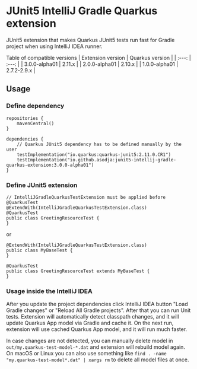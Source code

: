 # JUnit5 IntelliJ Gradle Quarkus extension

JUnit5 extension that makes Quarkus JUnit5 tests run fast for Gradle project when using IntelliJ IDEA runner.

Table of compatible versions
| Extension version | Quarkus version |
|  :---: |  :---:  |
| 3.0.0-alpha01 | 2.11.x |
| 2.0.0-alpha01 | 2.10.x |
| 1.0.0-alpha01 | 2.7.2-2.9.x |

## Usage

### Define dependency
```
repositories {
    mavenCentral()
}

dependencies {
    // Quarkus JUnit5 dependency has to be defined manually by the user
    testImplementation("io.quarkus:quarkus-junit5:2.11.0.CR1")
    testImplementation("io.github.asodja:junit5-intellij-gradle-quarkus-extension:3.0.0-alpha01")
}
```

### Define JUnit5 extension

```
// IntelliJGradleQuarkusTestExtension must be applied before @QuarkusTest 
@ExtendWith(IntelliJGradleQuarkusTestExtension.class)
@QuarkusTest
public class GreetingResourceTest {
}
```

or 
```
@ExtendWith(IntelliJGradleQuarkusTestExtension.class)
public class MyBaseTest {
}

@QuarkusTest
public class GreetingResourceTest extends MyBaseTest {
}
```

### Usage inside the IntelliJ IDEA
After you update the project dependencies click IntelliJ IDEA button "Load Gradle changes" or "Reload All Gradle projects". After that you can run Unit tests. Extension will automatically detect classpath changes, and it will update Quarkus App model via Gradle and cache it. On the next run, extension will use cached Quarkus App model, and it will run much faster.

In case changes are not detected, you can manually delete model in `out/my.quarkus-test-model-*.dat` and extension will rebuild model again. On macOS or Linux you can also use something like `find . -name "my.quarkus-test-model*.dat" | xargs rm` to delete all model files at once.
